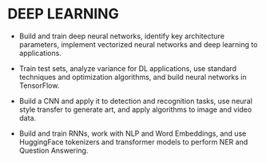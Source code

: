 # DEEP LEARNING


* Build and train deep neural networks, identify key architecture parameters, implement vectorized neural networks and deep learning to applications.

+ Train test sets, analyze variance for DL applications, use standard techniques and optimization algorithms, and build neural networks in TensorFlow.

* Build a CNN and apply it to detection and recognition tasks, use neural style transfer to generate art, and apply algorithms to image and video data.

+ Build and train RNNs, work with NLP and Word Embeddings, and use HuggingFace tokenizers and transformer models to perform NER and Question Answering.
